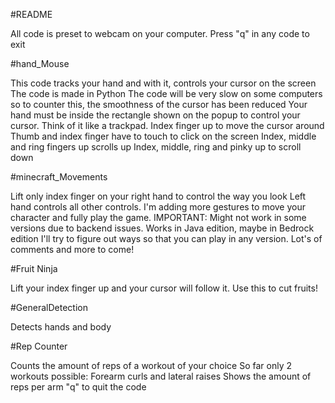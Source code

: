 #README

All code is preset to webcam on your computer.
Press "q" in any code to exit

#hand_Mouse

This code tracks your hand and with it, controls your cursor on the screen
The code is made in Python
The code will be very slow on some computers so to counter this, the smoothness of the cursor has been reduced
Your hand must be inside the rectangle shown on the popup to control your cursor. Think of it like a trackpad.
Index finger up to move the cursor around
Thumb and index finger have to touch to click on the screen
Index, middle and ring fingers up scrolls up
Index, middle, ring and pinky up to scroll down


#minecraft_Movements

Lift only index finger on your right hand to control the way you look
Left hand controls all other controls.
I'm adding more gestures to move your character and fully play the game.
IMPORTANT: Might not work in some versions due to backend issues. Works in Java edition, maybe in Bedrock edition
I'll try to figure out ways so that you can play in any version.
Lot's of comments and more to come!


#Fruit Ninja

Lift your index finger up and your cursor will follow it. Use this to cut fruits!


#GeneralDetection

Detects hands and body


#Rep Counter

Counts the amount of reps of a workout of your choice
So far only 2 workouts possible: Forearm curls and lateral raises
Shows the amount of reps per arm
"q" to quit the code
